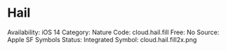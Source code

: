 # Hail

Availability: iOS 14
Category: Nature
Code: cloud.hail.fill
Free: No
Source: Apple SF Symbols
Status: Integrated
Symbol: cloud.hail.fill2x.png
